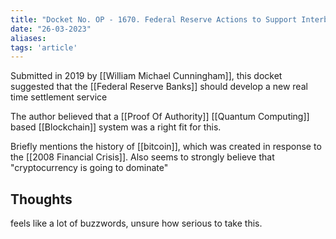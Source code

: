 ```yaml
---
title: "Docket No. OP - 1670. Federal Reserve Actions to Support Interbank Settlement of Faster Payments"
date: "26-03-2023"
aliases: 
tags: 'article'
---
```


Submitted in 2019 by [[William Michael Cunningham]], this docket suggested that the [[Federal Reserve Banks]] should develop a new real time settlement service

The author believed that a [[Proof Of Authority]] [[Quantum Computing]] based [[Blockchain]] system was a right fit for this.

Briefly mentions the history of [[bitcoin]], which was created in response to the [[2008 Financial Crisis]]. Also seems to strongly believe that "cryptocurrency is going to dominate"




## Thoughts
feels like a lot of buzzwords, unsure how serious to take this.